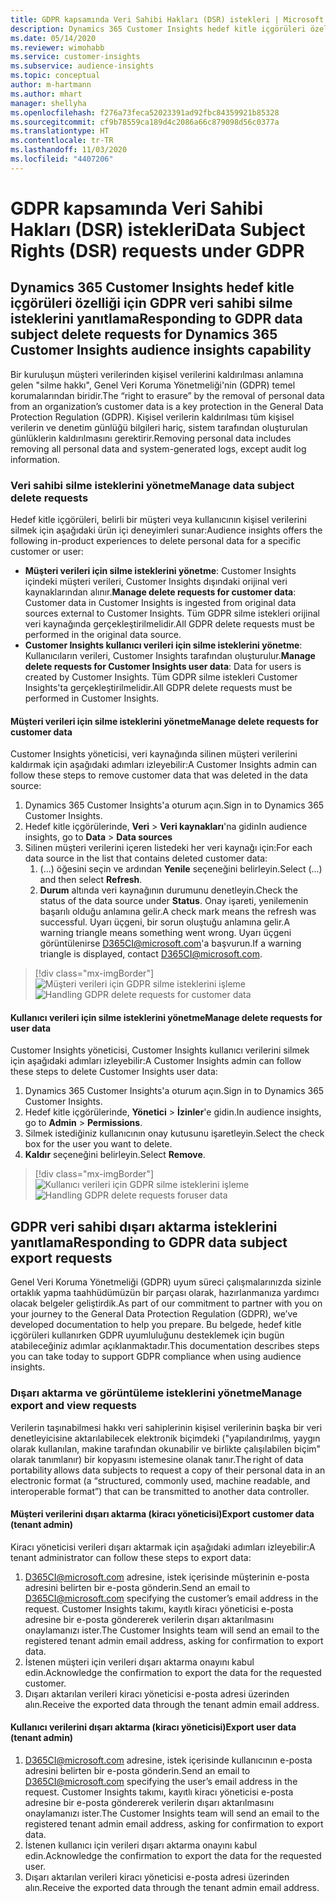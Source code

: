 ```yaml
---
title: GDPR kapsamında Veri Sahibi Hakları (DSR) istekleri | Microsoft Docs
description: Dynamics 365 Customer Insights hedef kitle içgörüleri özelliği için Veri Sahibi İstekleri'ni yanıtlama.
ms.date: 05/14/2020
ms.reviewer: wimohabb
ms.service: customer-insights
ms.subservice: audience-insights
ms.topic: conceptual
author: m-hartmann
ms.author: mhart
manager: shellyha
ms.openlocfilehash: f276a73feca52023391ad92fbc84359921b85328
ms.sourcegitcommit: cf9b78559ca189d4c2086a66c879098d56c0377a
ms.translationtype: HT
ms.contentlocale: tr-TR
ms.lasthandoff: 11/03/2020
ms.locfileid: "4407206"
---
```

# <a name="data-subject-rights-dsr-requests-under-gdpr"></a><span data-ttu-id="0f5d5-103">GDPR kapsamında Veri Sahibi Hakları (DSR) istekleri</span><span class="sxs-lookup"><span data-stu-id="0f5d5-103">Data Subject Rights (DSR) requests under GDPR</span></span>

## <a name="responding-to-gdpr-data-subject-delete-requests-for-dynamics-365-customer-insights-audience-insights-capability"></a><span data-ttu-id="0f5d5-104">Dynamics 365 Customer Insights hedef kitle içgörüleri özelliği için GDPR veri sahibi silme isteklerini yanıtlama</span><span class="sxs-lookup"><span data-stu-id="0f5d5-104">Responding to GDPR data subject delete requests for Dynamics 365 Customer Insights audience insights capability</span></span>

<span data-ttu-id="0f5d5-105">Bir kuruluşun müşteri verilerinden kişisel verilerini kaldırılması anlamına gelen "silme hakkı", Genel Veri Koruma Yönetmeliği'nin (GDPR) temel korumalarından biridir.</span><span class="sxs-lookup"><span data-stu-id="0f5d5-105">The “right to erasure” by the removal of personal data from an organization’s customer data is a key protection in the General Data Protection Regulation (GDPR).</span></span> <span data-ttu-id="0f5d5-106">Kişisel verilerin kaldırılması tüm kişisel verilerin ve denetim günlüğü bilgileri hariç, sistem tarafından oluşturulan günlüklerin kaldırılmasını gerektirir.</span><span class="sxs-lookup"><span data-stu-id="0f5d5-106">Removing personal data includes removing all personal data and system-generated logs, except audit log information.</span></span>

### <a name="manage-data-subject-delete-requests"></a><span data-ttu-id="0f5d5-107">Veri sahibi silme isteklerini yönetme</span><span class="sxs-lookup"><span data-stu-id="0f5d5-107">Manage data subject delete requests</span></span>

<span data-ttu-id="0f5d5-108">Hedef kitle içgörüleri, belirli bir müşteri veya kullanıcının kişisel verilerini silmek için aşağıdaki ürün içi deneyimleri sunar:</span><span class="sxs-lookup"><span data-stu-id="0f5d5-108">Audience insights offers the following in-product experiences to delete personal data for a specific customer or user:</span></span>

- <span data-ttu-id="0f5d5-109">**Müşteri verileri için silme isteklerini yönetme**: Customer Insights içindeki müşteri verileri, Customer Insights dışındaki orijinal veri kaynaklarından alınır.</span><span class="sxs-lookup"><span data-stu-id="0f5d5-109">**Manage delete requests for customer data**: Customer data in Customer Insights is ingested from original data sources external to Customer Insights.</span></span> <span data-ttu-id="0f5d5-110">Tüm GDPR silme istekleri orijinal veri kaynağında gerçekleştirilmelidir.</span><span class="sxs-lookup"><span data-stu-id="0f5d5-110">All GDPR delete requests must be performed in the original data source.</span></span>
- <span data-ttu-id="0f5d5-111">**Customer Insights kullanıcı verileri için silme isteklerini yönetme**: Kullanıcıların verileri, Customer Insights tarafından oluşturulur.</span><span class="sxs-lookup"><span data-stu-id="0f5d5-111">**Manage delete requests for Customer Insights user data**: Data for users is created by Customer Insights.</span></span> <span data-ttu-id="0f5d5-112">Tüm GDPR silme istekleri Customer Insights'ta gerçekleştirilmelidir.</span><span class="sxs-lookup"><span data-stu-id="0f5d5-112">All GDPR delete requests must be performed in Customer Insights.</span></span>

#### <a name="manage-delete-requests-for-customer-data"></a><span data-ttu-id="0f5d5-113">Müşteri verileri için silme isteklerini yönetme</span><span class="sxs-lookup"><span data-stu-id="0f5d5-113">Manage delete requests for customer data</span></span>

<span data-ttu-id="0f5d5-114">Customer Insights yöneticisi, veri kaynağında silinen müşteri verilerini kaldırmak için aşağıdaki adımları izleyebilir:</span><span class="sxs-lookup"><span data-stu-id="0f5d5-114">A Customer Insights admin can follow these steps to remove customer data that was deleted in the data source:</span></span>

1. <span data-ttu-id="0f5d5-115">Dynamics 365 Customer Insights'a oturum açın.</span><span class="sxs-lookup"><span data-stu-id="0f5d5-115">Sign in to Dynamics 365 Customer Insights.</span></span>
2. <span data-ttu-id="0f5d5-116">Hedef kitle içgörülerinde, **Veri** > **Veri kaynakları**'na gidin</span><span class="sxs-lookup"><span data-stu-id="0f5d5-116">In audience insights, go to **Data** > **Data sources**</span></span>
3. <span data-ttu-id="0f5d5-117">Silinen müşteri verilerini içeren listedeki her veri kaynağı için:</span><span class="sxs-lookup"><span data-stu-id="0f5d5-117">For each data source in the list that contains deleted customer data:</span></span>
   1. <span data-ttu-id="0f5d5-118">(...) öğesini seçin ve ardından **Yenile** seçeneğini belirleyin.</span><span class="sxs-lookup"><span data-stu-id="0f5d5-118">Select (...) and then select **Refresh**.</span></span>
   2. <span data-ttu-id="0f5d5-119">**Durum** altında veri kaynağının durumunu denetleyin.</span><span class="sxs-lookup"><span data-stu-id="0f5d5-119">Check the status of the data source under **Status**.</span></span> <span data-ttu-id="0f5d5-120">Onay işareti, yenilemenin başarılı olduğu anlamına gelir.</span><span class="sxs-lookup"><span data-stu-id="0f5d5-120">A check mark means the refresh was successful.</span></span> <span data-ttu-id="0f5d5-121">Uyarı üçgeni, bir sorun oluştuğu anlamına gelir.</span><span class="sxs-lookup"><span data-stu-id="0f5d5-121">A warning triangle means something went wrong.</span></span> <span data-ttu-id="0f5d5-122">Uyarı üçgeni görüntülenirse D365CI@microsoft.com'a başvurun.</span><span class="sxs-lookup"><span data-stu-id="0f5d5-122">If a warning triangle is displayed, contact D365CI@microsoft.com.</span></span>

> [!div class="mx-imgBorder"]
> <span data-ttu-id="0f5d5-123">![Müşteri verileri için GDPR silme isteklerini işleme](media/gdpr-data-sources.png "Müşteri verileri için GDPR silme isteklerini işleme")</span><span class="sxs-lookup"><span data-stu-id="0f5d5-123">![Handling GDPR delete requests for customer data](media/gdpr-data-sources.png "Handling GDPR delete requests for customer data")</span></span>

#### <a name="manage-delete-requests-for-user-data"></a><span data-ttu-id="0f5d5-124">Kullanıcı verileri için silme isteklerini yönetme</span><span class="sxs-lookup"><span data-stu-id="0f5d5-124">Manage delete requests for user data</span></span>

<span data-ttu-id="0f5d5-125">Customer Insights yöneticisi, Customer Insights kullanıcı verilerini silmek için aşağıdaki adımları izleyebilir:</span><span class="sxs-lookup"><span data-stu-id="0f5d5-125">A Customer Insights admin can follow these steps to delete Customer Insights user data:</span></span>

1. <span data-ttu-id="0f5d5-126">Dynamics 365 Customer Insights'a oturum açın.</span><span class="sxs-lookup"><span data-stu-id="0f5d5-126">Sign in to Dynamics 365 Customer Insights.</span></span>
2. <span data-ttu-id="0f5d5-127">Hedef kitle içgörülerinde, **Yönetici** > **İzinler**'e gidin.</span><span class="sxs-lookup"><span data-stu-id="0f5d5-127">In audience insights, go to **Admin** > **Permissions**.</span></span>
3. <span data-ttu-id="0f5d5-128">Silmek istediğiniz kullanıcının onay kutusunu işaretleyin.</span><span class="sxs-lookup"><span data-stu-id="0f5d5-128">Select the check box for the user you want to delete.</span></span>
4. <span data-ttu-id="0f5d5-129">**Kaldır** seçeneğini belirleyin.</span><span class="sxs-lookup"><span data-stu-id="0f5d5-129">Select **Remove**.</span></span>

> [!div class="mx-imgBorder"]
> <span data-ttu-id="0f5d5-130">![Kullanıcı verileri için GDPR silme isteklerini işleme](media/gdpr-permissions.png "Kullanıcı verileri için GDPR silme isteklerini işleme")</span><span class="sxs-lookup"><span data-stu-id="0f5d5-130">![Handling GDPR delete requests foruser data](media/gdpr-permissions.png "Handling GDPR delete requests for user data")</span></span>

## <a name="responding-to-gdpr-data-subject-export-requests"></a><span data-ttu-id="0f5d5-131">GDPR veri sahibi dışarı aktarma isteklerini yanıtlama</span><span class="sxs-lookup"><span data-stu-id="0f5d5-131">Responding to GDPR data subject export requests</span></span>

<span data-ttu-id="0f5d5-132">Genel Veri Koruma Yönetmeliği (GDPR) uyum süreci çalışmalarınızda sizinle ortaklık yapma taahhüdümüzün bir parçası olarak, hazırlanmanıza yardımcı olacak belgeler geliştirdik.</span><span class="sxs-lookup"><span data-stu-id="0f5d5-132">As part of our commitment to partner with you on your journey to the General Data Protection Regulation (GDPR), we’ve developed documentation to help you prepare.</span></span> <span data-ttu-id="0f5d5-133">Bu belgede, hedef kitle içgörüleri kullanırken GDPR uyumluluğunu desteklemek için bugün atabileceğiniz adımlar açıklanmaktadır.</span><span class="sxs-lookup"><span data-stu-id="0f5d5-133">This documentation describes steps you can take today to support GDPR compliance when using audience insights.</span></span>

### <a name="manage-export-and-view-requests"></a><span data-ttu-id="0f5d5-134">Dışarı aktarma ve görüntüleme isteklerini yönetme</span><span class="sxs-lookup"><span data-stu-id="0f5d5-134">Manage export and view requests</span></span>

<span data-ttu-id="0f5d5-135">Verilerin taşınabilmesi hakkı veri sahiplerinin kişisel verilerinin başka bir veri denetleyicisine aktarılabilecek elektronik biçimdeki ("yapılandırılmış, yaygın olarak kullanılan, makine tarafından okunabilir ve birlikte çalışılabilen biçim" olarak tanımlanır) bir kopyasını istemesine olanak tanır.</span><span class="sxs-lookup"><span data-stu-id="0f5d5-135">The right of data portability allows data subjects to request a copy of their personal data in an electronic format (a “structured, commonly used, machine readable, and interoperable format”) that can be transmitted to another data controller.</span></span>

#### <a name="export-customer-data-tenant-admin"></a><span data-ttu-id="0f5d5-136">Müşteri verilerini dışarı aktarma (kiracı yöneticisi)</span><span class="sxs-lookup"><span data-stu-id="0f5d5-136">Export customer data (tenant admin)</span></span>

<span data-ttu-id="0f5d5-137">Kiracı yöneticisi verileri dışarı aktarmak için aşağıdaki adımları izleyebilir:</span><span class="sxs-lookup"><span data-stu-id="0f5d5-137">A tenant administrator can follow these steps to export data:</span></span>

1. <span data-ttu-id="0f5d5-138">D365CI@microsoft.com adresine, istek içerisinde müşterinin e-posta adresini belirten bir e-posta gönderin.</span><span class="sxs-lookup"><span data-stu-id="0f5d5-138">Send an email to D365CI@microsoft.com specifying the customer’s email address in the request.</span></span> <span data-ttu-id="0f5d5-139">Customer Insights takımı, kayıtlı kiracı yöneticisi e-posta adresine bir e-posta göndererek verilerin dışarı aktarılmasını onaylamanızı ister.</span><span class="sxs-lookup"><span data-stu-id="0f5d5-139">The Customer Insights team will send an email to the registered tenant admin email address, asking for confirmation to export data.</span></span>
2. <span data-ttu-id="0f5d5-140">İstenen müşteri için verileri dışarı aktarma onayını kabul edin.</span><span class="sxs-lookup"><span data-stu-id="0f5d5-140">Acknowledge the confirmation to export the data for the requested customer.</span></span>
3. <span data-ttu-id="0f5d5-141">Dışarı aktarılan verileri kiracı yöneticisi e-posta adresi üzerinden alın.</span><span class="sxs-lookup"><span data-stu-id="0f5d5-141">Receive the exported data through the tenant admin email address.</span></span>

#### <a name="export-user-data-tenant-admin"></a><span data-ttu-id="0f5d5-142">Kullanıcı verilerini dışarı aktarma (kiracı yöneticisi)</span><span class="sxs-lookup"><span data-stu-id="0f5d5-142">Export user data (tenant admin)</span></span>

1. <span data-ttu-id="0f5d5-143">D365CI@microsoft.com adresine, istek içerisinde kullanıcının e-posta adresini belirten bir e-posta gönderin.</span><span class="sxs-lookup"><span data-stu-id="0f5d5-143">Send an email to D365CI@microsoft.com specifying the user’s email address in the request.</span></span> <span data-ttu-id="0f5d5-144">Customer Insights takımı, kayıtlı kiracı yöneticisi e-posta adresine bir e-posta göndererek verilerin dışarı aktarılmasını onaylamanızı ister.</span><span class="sxs-lookup"><span data-stu-id="0f5d5-144">The Customer Insights team will send an email to the registered tenant admin email address, asking for confirmation to export data.</span></span>
2. <span data-ttu-id="0f5d5-145">İstenen kullanıcı için verileri dışarı aktarma onayını kabul edin.</span><span class="sxs-lookup"><span data-stu-id="0f5d5-145">Acknowledge the confirmation to export the data for the requested user.</span></span>
3. <span data-ttu-id="0f5d5-146">Dışarı aktarılan verileri kiracı yöneticisi e-posta adresi üzerinden alın.</span><span class="sxs-lookup"><span data-stu-id="0f5d5-146">Receive the exported data through the tenant admin email address.</span></span>
